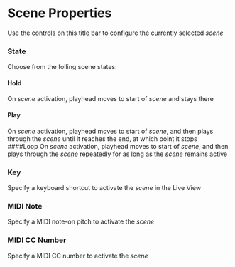 # Scene Properties
Use the controls on this title bar to configure the currently selected *scene*

### State
Choose from the folling scene states:

#### Hold
On *scene* activation, playhead moves to start of *scene* and stays there  
#### Play
On *scene* activation, playhead moves to start of *scene*, and then plays through the *scene* until it reaches the end, at which point it stops  
####Loop
On *scene* activation, playhead moves to start of *scene*, and then plays through the *scene* repeatedly for as long as the *scene* remains active  

### Key
Specify a keyboard shortcut to activate the *scene* in the Live View

### MIDI Note
Specify a MIDI note-on pitch to activate the *scene*

### MIDI CC Number
Specify a MIDI CC number to activate the *scene*
